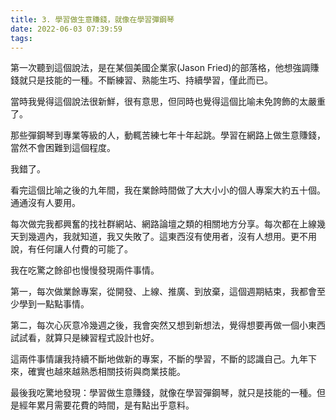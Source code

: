 ```yaml
---
title: 3. 學習做生意賺錢，就像在學習彈鋼琴
date: 2022-06-03 07:39:59
tags:
---
```

第一次聽到這個說法，是在某個美國企業家(Jason Fried)的部落格，他想強調賺錢就只是技能的一種。不斷練習、熟能生巧、持續學習，僅此而已。

當時我覺得這個說法很新鮮，很有意思，但同時也覺得這個比喻未免誇飾的太嚴重了。

那些彈鋼琴到專業等級的人，動輒苦練七年十年起跳。學習在網路上做生意賺錢，當然不會困難到這個程度。

我錯了。

看完這個比喻之後的九年間，我在業餘時間做了大大小小的個人專案大約五十個。通通沒有人要用。

每次做完我都興奮的找社群網站、網路論壇之類的相關地方分享。每次都在上線幾天到幾週內，我就知道，我又失敗了。這東西沒有使用者，沒有人想用。更不用說，有任何讓人付費的可能了。

我在吃驚之餘卻也慢慢發現兩件事情。

第一，每次做業餘專案，從開發、上線、推廣、到放棄，這個週期結束，我都會至少學到一點點事情。

第二，每次心灰意冷幾週之後，我會突然又想到新想法，覺得想要再做一個小東西試試看，就算只是練習程式設計也好。

這兩件事情讓我持續不斷地做新的專案，不斷的學習，不斷的認識自己。九年下來，確實也越來越熟悉相關技術與商業技能。

最後我吃驚地發現：學習做生意賺錢，就像在學習彈鋼琴，就只是技能的一種。但是經年累月需要花費的時間，是有點出乎意料。
